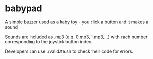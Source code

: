 # babypad
A simple buzzer used as a baby toy - you click a button and it makes a sound

Sounds are included as <num>.mp3 (e.g. 0.mp3, 1.mp3,...) with each number corresponding to the joystick button index.

Developers can use ./validate.sh to check their code for errors.